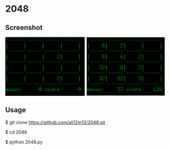 2048
========

Screenshot
----------
![Alt](https://raw.githubusercontent.com/ali12m13/2048/master/screenshot.png)

Usage
-----
$ git clone https://github.com/ali12m13/2048.git

$ cd 2048

$ python 2048.py
